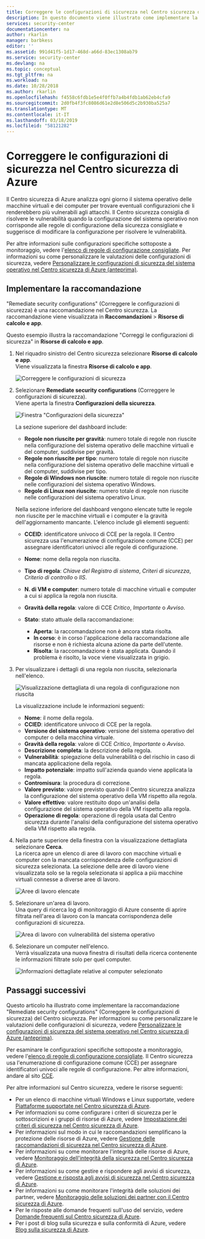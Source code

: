 ```yaml
---
title: Correggere le configurazioni di sicurezza nel Centro sicurezza di Azure | Microsoft Docs
description: In questo documento viene illustrato come implementare la raccomandazione del Centro sicurezza di Azure "Remediate security configurations" (Correggere le configurazioni di sicurezza).
services: security-center
documentationcenter: na
author: rkarlin
manager: barbkess
editor: ''
ms.assetid: 991d41f5-1d17-468d-a66d-83ec1308ab79
ms.service: security-center
ms.devlang: na
ms.topic: conceptual
ms.tgt_pltfrm: na
ms.workload: na
ms.date: 10/28/2018
ms.author: rkarlin
ms.openlocfilehash: f4558c6fdb1e5e4f0ffb7a4b4fdb1ab62eb4cfa9
ms.sourcegitcommit: 2d0fb4f3fc8086d61e2d8e506d5c2b930ba525a7
ms.translationtype: MT
ms.contentlocale: it-IT
ms.lasthandoff: 03/18/2019
ms.locfileid: "58121282"
---
```

# <a name="remediate-security-configurations-in-azure-security-center"></a>Correggere le configurazioni di sicurezza nel Centro sicurezza di Azure
Il Centro sicurezza di Azure analizza ogni giorno il sistema operativo delle macchine virtuali e dei computer per trovare eventuali configurazioni che li renderebbero più vulnerabili agli attacchi. Il Centro sicurezza consiglia di risolvere le vulnerabilità quando la configurazione del sistema operativo non corrisponde alle regole di configurazione della sicurezza consigliate e suggerisce di modificare la configurazione per risolvere le vulnerabilità.

Per altre informazioni sulle configurazioni specifiche sottoposte a monitoraggio, vedere l'[elenco di regole di configurazione consigliate](https://gallery.technet.microsoft.com/Azure-Security-Center-a789e335). Per informazioni su come personalizzare le valutazioni delle configurazioni di sicurezza, vedere [Personalizzare le configurazioni di sicurezza del sistema operativo nel Centro sicurezza di Azure (anteprima)](security-center-customize-os-security-config.md).

## <a name="implement-the-recommendation"></a>Implementare la raccomandazione
"Remediate security configurations" (Correggere le configurazioni di sicurezza) è una raccomandazione nel Centro sicurezza. La raccomandazione viene visualizzata in **Raccomandazioni** > **Risorse di calcolo e app**.

Questo esempio illustra la raccomandazione "Correggi le configurazioni di sicurezza" in **Risorse di calcolo e app**.
1. Nel riquadro sinistro del Centro sicurezza selezionare **Risorse di calcolo e app**.  
   Viene visualizzata la finestra **Risorse di calcolo e app**.

   ![Correggere le configurazioni di sicurezza][1]

2. Selezionare **Remediate security configurations** (Correggere le configurazioni di sicurezza).  
   Viene aperta la finestra **Configurazioni della sicurezza**.

   ![Finestra "Configurazioni della sicurezza"][2]

   La sezione superiore del dashboard include:

   - **Regole non riuscite per gravità**: numero totale di regole non riuscite nella configurazione del sistema operativo delle macchine virtuali e del computer, suddivise per gravità.
   - **Regole non riuscite per tipo**: numero totale di regole non riuscite nella configurazione del sistema operativo delle macchine virtuali e del computer, suddivise per tipo.
   - **Regole di Windows non riuscite**: numero totale di regole non riuscite nelle configurazioni del sistema operativo Windows.
   - **Regole di Linux non riuscite**: numero totale di regole non riuscite nelle configurazioni del sistema operativo Linux.

   Nella sezione inferiore del dashboard vengono elencate tutte le regole non riuscite per le macchine virtuali e i computer e la gravità dell'aggiornamento mancante. L'elenco include gli elementi seguenti:

   - **CCEID**: identificatore univoco di CCE per la regola. Il Centro sicurezza usa l'enumerazione di configurazione comune (CCE) per assegnare identificatori univoci alle regole di configurazione.
   - **Nome**: nome della regola non riuscita.
   - **Tipo di regola**: *Chiave del Registro di sistema*, *Criteri di sicurezza*, *Criterio di controllo* o *IIS*.
   - **N. di VM e computer**: numero totale di macchine virtuali e computer a cui si applica la regola non riuscita.
   - **Gravità della regola**: valore di CCE *Critico*, *Importante* o *Avviso*.
   - **Stato**: stato attuale della raccomandazione:

     - **Aperta**: la raccomandazione non è ancora stata risolta.
     - **In corso**: è in corso l'applicazione della raccomandazione alle risorse e non è richiesta alcuna azione da parte dell'utente.
     - **Risolta**: la raccomandazione è stata applicata. Quando il problema è risolto, la voce viene visualizzata in grigio.

3. Per visualizzare i dettagli di una regola non riuscita, selezionarla nell'elenco.

   ![Visualizzazione dettagliata di una regola di configurazione non riuscita][3]

   La visualizzazione include le informazioni seguenti:

   - **Nome**: il nome della regola.
   - **CCIED**: identificatore univoco di CCE per la regola.
   - **Versione del sistema operativo**: versione del sistema operativo del computer o della macchina virtuale.
   - **Gravità della regola**: valore di CCE *Critico*, *Importante* o *Avviso*.
   - **Descrizione completa**: la descrizione della regola.
   - **Vulnerabilità**: spiegazione della vulnerabilità o del rischio in caso di mancata applicazione della regola.
   - **Impatto potenziale**: impatto sull'azienda quando viene applicata la regola.
   - **Contromisura**: la procedura di correzione.
   - **Valore previsto**: valore previsto quando il Centro sicurezza analizza la configurazione del sistema operativo della VM rispetto alla regola.
   - **Valore effettivo**: valore restituito dopo un'analisi della configurazione del sistema operativo della VM rispetto alla regola.
   - **Operazione di regola**: operazione di regola usata dal Centro sicurezza durante l'analisi della configurazione del sistema operativo della VM rispetto alla regola.

4. Nella parte superiore della finestra con la visualizzazione dettagliata selezionare **Cerca**.  
   La ricerca apre un elenco di aree di lavoro con macchine virtuali e computer con la mancata corrispondenza delle configurazioni di sicurezza selezionata. La selezione delle aree di lavoro viene visualizzata solo se la regola selezionata si applica a più macchine virtuali connesse a diverse aree di lavoro.

   ![Aree di lavoro elencate][4]

5. Selezionare un'area di lavoro.  
   Una query di ricerca log di monitoraggio di Azure consente di aprire filtrata nell'area di lavoro con la mancata corrispondenza delle configurazioni di sicurezza.

   ![Area di lavoro con vulnerabilità del sistema operativo][5]

6. Selezionare un computer nell'elenco.  
   Verrà visualizzata una nuova finestra di risultati della ricerca contenente le informazioni filtrate solo per quel computer.

   ![Informazioni dettagliate relative al computer selezionato][6]

## <a name="next-steps"></a>Passaggi successivi
Questo articolo ha illustrato come implementare la raccomandazione "Remediate security configurations" (Correggere le configurazioni di sicurezza) del Centro sicurezza. Per informazioni su come personalizzare le valutazioni delle configurazioni di sicurezza, vedere [Personalizzare le configurazioni di sicurezza del sistema operativo nel Centro sicurezza di Azure (anteprima)](security-center-customize-os-security-config.md).

Per esaminare le configurazioni specifiche sottoposte a monitoraggio, vedere l'[elenco di regole di configurazione consigliate](https://gallery.technet.microsoft.com/Azure-Security-Center-a789e335). Il Centro sicurezza usa l'enumerazione di configurazione comune (CCE) per assegnare identificatori univoci alle regole di configurazione. Per altre informazioni, andare al sito [CCE](https://nvd.nist.gov/cce/index.cfm).

Per altre informazioni sul Centro sicurezza, vedere le risorse seguenti:

* Per un elenco di macchine virtuali Windows e Linux supportate, vedere [Piattaforme supportate nel Centro sicurezza di Azure](security-center-os-coverage.md).
* Per informazioni su come configurare i criteri di sicurezza per le sottoscrizioni e i gruppi di risorse di Azure, vedere [Impostazione dei criteri di sicurezza nel Centro sicurezza di Azure](tutorial-security-policy.md).
* Per informazioni sul modo in cui le raccomandazioni semplificano la protezione delle risorse di Azure, vedere [Gestione delle raccomandazioni di sicurezza nel Centro sicurezza di Azure](security-center-recommendations.md).
* Per informazioni su come monitorare l'integrità delle risorse di Azure, vedere [Monitoraggio dell'integrità della sicurezza nel Centro sicurezza di Azure](security-center-monitoring.md).
* Per informazioni su come gestire e rispondere agli avvisi di sicurezza, vedere [Gestione e risposta agli avvisi di sicurezza nel Centro sicurezza di Azure](security-center-managing-and-responding-alerts.md).
* Per informazioni su come monitorare l'integrità delle soluzioni dei partner, vedere [Monitoraggio delle soluzioni dei partner con il Centro sicurezza di Azure](security-center-partner-solutions.md).
* Per le risposte alle domande frequenti sull'uso del servizio, vedere [Domande frequenti sul Centro sicurezza di Azure](security-center-faq.md).
* Per i post di blog sulla sicurezza e sulla conformità di Azure, vedere [Blog sulla sicurezza di Azure](https://blogs.msdn.com/b/azuresecurity/).

<!--Image references-->
[1]: ./media/security-center-remediate-os-vulnerabilities/compute-blade.png
[2]:./media/security-center-remediate-os-vulnerabilities/os-vulnerabilities.png
[3]: ./media/security-center-remediate-os-vulnerabilities/vulnerability-details.png
[4]: ./media/security-center-remediate-os-vulnerabilities/search.png
[5]: ./media/security-center-remediate-os-vulnerabilities/log-search.png
[6]: ./media/security-center-remediate-os-vulnerabilities/search-results.png
